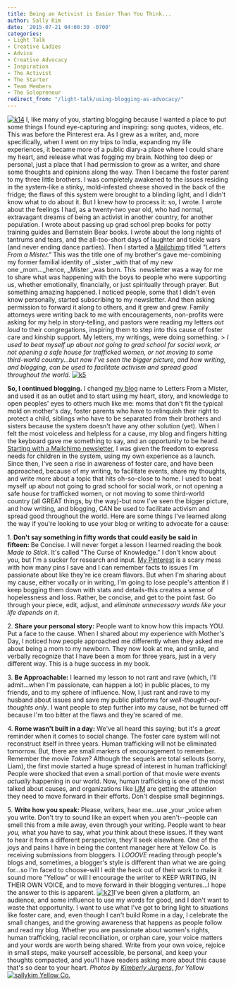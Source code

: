 ```yaml
---
title: Being an Activist is Easier Than You Think...
author: Sally Kim
date: '2015-07-21 04:00:30 -0700'
categories:
- Light Talk
- Creative Ladies
- Advice
- Creative Advocacy
- Inspiration
- The Activist
- The Starter
- Team Members
- The Solopreneur
redirect_from: "/light-talk/using-blogging-as-advocacy/"
---
```


[![k14](https://yellow-blog-images.imgix.net/2015/07/k14.jpg)](https://yellow-blog-images.imgix.net/2015/07/k14.jpg) I, like many of you, starting blogging because I wanted a place to put some things I found eye-capturing and inspiring: song quotes, videos, etc. This was before the Pinterest era. As I grew as a writer, and, more specifically, when I went on my trips to India, expanding my life experiences, it became more of a public diary-a place where I could share my heart, and release what was fogging my brain. Nothing too deep or personal, just a place that I had permission to grow as a writer, and share some thoughts and opinions along the way. Then I became the foster parent to my three little brothers. I was completely awakened to the issues residing in the system-like a stinky, mold-infested cheese shoved in the back of the fridge; the flaws of this system were brought to a blinding light, and I didn't know what to do about it. But I knew how to process it: so, I wrote. I wrote about the feelings I had, as a twenty-two year old, who had normal, extravagant dreams of being an activist in another country, for another population. I wrote about passing up grad school prep books for potty training guides and Bernstein Bear books. I wrote about the long nights of tantrums and tears, and the all-too-short days of laughter and tickle wars (and never ending dance parties). Then I started a [Mailchimp](http://mailchimp.com/?pid=GAW&source=website&gclid=Cj0KEQjw_YKtBRC7zZjFp8bF_foBEiQAfyigc1kNy1gOsLfSisVpswzUiEarHJQ0dWj2RZ4BH8P0LY4aAlSJ8P8HAQ) titled _"Letters From a Mister."_ This was the title one of my brother's gave me-combining my former familial identity of _sister _with that of my new one _mom..._hence, _Mister _was born. This  newsletter was a way for me to share what was happening with the boys to people who were supporting us, whether emotionally, financially, or just spiritually through prayer. But something amazing happened. I noticed people, some that I didn't even know personally, started subscribing to my newsletter. And then asking permission to forward it along to others, and it grew and grew. Family attorneys were writing back to me with encouragements, non-profits were asking for my help in story-telling, and pastors were reading my letters _out loud_ to their congregations, inspiring them to step into this cause of foster care and kinship support. My letters, my writings, were doing something. > _I used to beat myself up about not going to grad school for social work, or not opening a safe house for trafficked women, or not moving to some third-world country...but now I've seen the bigger picture, and how writing, and blogging, can be used to facilitate activism and spread good throughout the world._ [![k5](https://yellow-blog-images.imgix.net/2015/07/k5.jpg)](https://yellow-blog-images.imgix.net/2015/07/k5.jpg)

**So, I continued blogging.** I changed [my blog](http://lettersfromamister.tumblr.com/) name to Letters From a Mister, and used it as an outlet and to start using my heart, story, and knowledge to open peoples' eyes to others much like me: moms that don't fit the typical mold on mother's day, foster parents who have to relinquish their right to protect a child, siblings who have to be separated from their brothers and sisters because the system doesn't have any other solution (yet). When I felt the most voiceless and helpless for a cause, my blog and fingers hitting the keyboard gave me something to say, and an opportunity to be heard. [Starting with a Mailchimp newsletter](http://mailchimp.com/?pid=GAW&source=website&gclid=Cj0KEQjw_YKtBRC7zZjFp8bF_foBEiQAfyigc1kNy1gOsLfSisVpswzUiEarHJQ0dWj2RZ4BH8P0LY4aAlSJ8P8HAQ), I was given the freedom to express needs for children in the system, using my own experience as a launch. Since then, I've seen a rise in awareness of foster care, and have been approached, because of my writing, to facilitate events, share my thoughts, and write more about a topic that hits oh-so-close to home. I used to beat myself up about not going to grad school for social work, or not opening a safe house for trafficked women, or not moving to some third-world country (all GREAT things, by the way)-but now I've seen the bigger picture, and how writing, and blogging, CAN be used to facilitate activism and spread good throughout the world. Here are some things I've learned along the way if you're looking to use your blog or writing to advocate for a cause:

1\. **Don't say something in fifty words that could easily be said in fifteen:** Be Concise. I will never forget a lesson I learned reading the book _Made to Stick_. It's called "The Curse of Knowledge." I don't know about you, but I'm a sucker for research and input. [My Pinterest](https://www.pinterest.com/mistersally/) is a scary mess with how many pins I save and I can remember facts to issues I'm passionate about like they're ice cream flavors. But when I'm sharing about my cause, either vocally or in writing, I'm going to lose people's attention if I keep bogging them down with stats and details-this creates a sense of hopelessness and loss. Rather, be concise, and get to the point fast. Go through your piece, edit, adjust, and _eliminate unnecessary words like your life depends on it._

2\. **Share your personal story:** People want to know how this impacts YOU. Put a face to the cause. When I shared about my experience with Mother's Day, I noticed how people approached me differently when they asked me about being a mom to my newborn. They now look at me, and smile, and verbally recognize that I have been a mom for three years, just in a very different way. This is a huge success in my book.

3\. **Be Approachable:** I learned my lesson to not rant and rave (which, I'll admit...when I'm passionate, can happen a lot) in public places, to my friends, and to my sphere of influence. Now, I just rant and rave to my husband about issues and save my public platforms for _well-thought-out-thoughts only_. I want people to step further into my cause, not be turned off because I'm too bitter at the flaws and they're scared of me.

4\. **Rome wasn't built in a day:** We've all heard this saying; but it's a _great_ reminder when it comes to social change. The foster care system will not reconstruct itself in three years. Human trafficking will not be eliminated tomorrow. But, there are small markers of encouragement to remember. Remember the movie _Taken_? Although the sequels are total sellouts (sorry, Liam), the first movie started a huge spread of interest in human trafficking! People were shocked that even a small portion of that movie were events _actually_ happening in our world. Now, human trafficking is one of the most talked about causes, and organizations like [IJM](https://www.ijm.org/) are getting the attention they need to move forward in their efforts. Don't despise small beginnings.

 5\. **Write how you speak:** Please, writers, hear me...use _your _voice when you write. Don't try to sound like an expert when you aren't--people can smell this from a mile away, even through your writing. People want to hear _you,_ what _you_ have to say, what _you_ think about these issues. If they want to hear it from a different perspective, they'll seek elsewhere. One of the joys and pains I have in being the content manager here at Yellow Co. is receiving submissions from bloggers. I _LOOOVE_ reading through people's blogs and, sometimes, a blogger's style is different than what we are going for...so I'm faced to choose-will I edit the heck out of their work to make it sound more "Yellow" or will I encourage the writer to KEEP WRITING, IN THEIR OWN VOICE, and to move forward in their blogging ventures...I hope the answer to this is apparent. [![k21](https://yellow-blog-images.imgix.net/2015/07/k21.jpg)](https://yellow-blog-images.imgix.net/2015/07/k21.jpg)I've been given a platform, an audience, and some influence to use my words for good, and I don't want to waste that opportunity. I want to use what I've got to bring light to situations like foster care, and, even though I can't build Rome in a day, I celebrate the small changes, and the growing awareness that happens as people follow and read my blog. Whether you are passionate about women's rights, human trafficking, racial reconciliation, or orphan care, your voice matters and your words are worth being shared. Write from your own voice, rejoice in small steps, make yourself accessible, be personal, and keep your thoughts compacted, and you'll have readers asking more about this cause that's so dear to your heart. _Photos by [Kimberly Jurgens,](http://eclecticstateofmind.com/) for Yellow_ [![sallykim Yellow Co. ](https://yellow-blog-images.imgix.net/2015/07/sallykim.jpg)](http://lettersfromamister.tumblr.com/)
